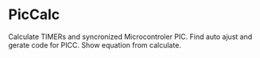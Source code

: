 # PicCalc
Calculate TIMERs and syncronized Microcontroler PIC.
Find auto ajust and gerate code for PICC.
Show equation from calculate.
